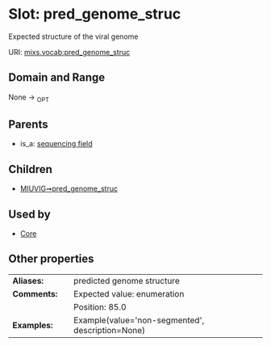 
# Slot: pred_genome_struc


Expected structure of the viral genome

URI: [mixs.vocab:pred_genome_struc](https://w3id.org/mixs/vocab/pred_genome_struc)


## Domain and Range

None ->  <sub>OPT</sub> 

## Parents

 *  is_a: [sequencing field](sequencing_field.md)

## Children

 *  [MIUVIG➞pred_genome_struc](MIUVIG_pred_genome_struc.md)

## Used by

 * [Core](Core.md)

## Other properties

|  |  |  |
| --- | --- | --- |
| **Aliases:** | | predicted genome structure |
| **Comments:** | | Expected value: enumeration |
|  | | Position: 85.0 |
| **Examples:** | | Example(value='non-segmented', description=None) |

